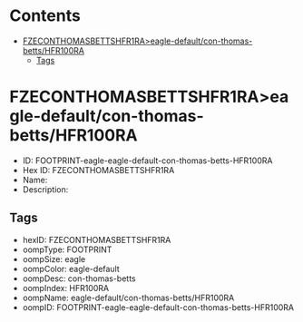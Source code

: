 



Contents
========

* [FZECONTHOMASBETTSHFR1RA>eagle-default/con-thomas-betts/HFR100RA](#fzeconthomasbettshfr1raeagle-defaultcon-thomas-bettshfr100ra)
	* [Tags](#tags)

# FZECONTHOMASBETTSHFR1RA>eagle-default/con-thomas-betts/HFR100RA

- ID: FOOTPRINT-eagle-eagle-default-con-thomas-betts-HFR100RA
- Hex ID: FZECONTHOMASBETTSHFR1RA
- Name: 
- Description: 

## Tags

- hexID: FZECONTHOMASBETTSHFR1RA
- oompType: FOOTPRINT
- oompSize: eagle
- oompColor: eagle-default
- oompDesc: con-thomas-betts
- oompIndex: HFR100RA
- oompName: eagle-default/con-thomas-betts/HFR100RA
- oompID: FOOTPRINT-eagle-eagle-default-con-thomas-betts-HFR100RA

